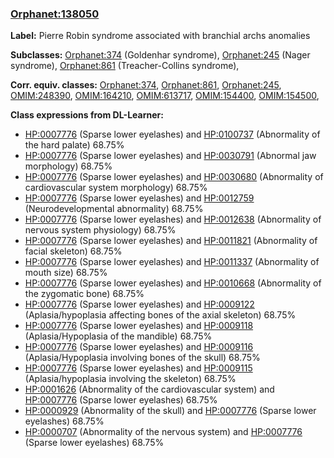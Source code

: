 
### [Orphanet:138050](http://www.orpha.net/ORDO/Orphanet_138050)
**Label:** Pierre Robin syndrome associated with branchial archs anomalies

**Subclasses:** [Orphanet:374](http://www.orpha.net/ORDO/Orphanet_374) (Goldenhar syndrome), [Orphanet:245](http://www.orpha.net/ORDO/Orphanet_245) (Nager syndrome), [Orphanet:861](http://www.orpha.net/ORDO/Orphanet_861) (Treacher-Collins syndrome), 

**Corr. equiv. classes:** [Orphanet:374](http://www.orpha.net/ORDO/Orphanet_374), [Orphanet:861](http://www.orpha.net/ORDO/Orphanet_861), [Orphanet:245](http://www.orpha.net/ORDO/Orphanet_245), [OMIM:248390](http://purl.obolibrary.org/obo/OMIM_248390), [OMIM:164210](http://purl.obolibrary.org/obo/OMIM_164210), [OMIM:613717](http://purl.obolibrary.org/obo/OMIM_613717), [OMIM:154400](http://purl.obolibrary.org/obo/OMIM_154400), [OMIM:154500](http://purl.obolibrary.org/obo/OMIM_154500), 

**Class expressions from DL-Learner:**

- [HP:0007776](http://purl.obolibrary.org/obo/HP_0007776) (Sparse lower eyelashes) and [HP:0100737](http://purl.obolibrary.org/obo/HP_0100737) (Abnormality of the hard palate) 68.75%
- [HP:0007776](http://purl.obolibrary.org/obo/HP_0007776) (Sparse lower eyelashes) and [HP:0030791](http://purl.obolibrary.org/obo/HP_0030791) (Abnormal jaw morphology) 68.75%
- [HP:0007776](http://purl.obolibrary.org/obo/HP_0007776) (Sparse lower eyelashes) and [HP:0030680](http://purl.obolibrary.org/obo/HP_0030680) (Abnormality of cardiovascular system morphology) 68.75%
- [HP:0007776](http://purl.obolibrary.org/obo/HP_0007776) (Sparse lower eyelashes) and [HP:0012759](http://purl.obolibrary.org/obo/HP_0012759) (Neurodevelopmental abnormality) 68.75%
- [HP:0007776](http://purl.obolibrary.org/obo/HP_0007776) (Sparse lower eyelashes) and [HP:0012638](http://purl.obolibrary.org/obo/HP_0012638) (Abnormality of nervous system physiology) 68.75%
- [HP:0007776](http://purl.obolibrary.org/obo/HP_0007776) (Sparse lower eyelashes) and [HP:0011821](http://purl.obolibrary.org/obo/HP_0011821) (Abnormality of facial skeleton) 68.75%
- [HP:0007776](http://purl.obolibrary.org/obo/HP_0007776) (Sparse lower eyelashes) and [HP:0011337](http://purl.obolibrary.org/obo/HP_0011337) (Abnormality of mouth size) 68.75%
- [HP:0007776](http://purl.obolibrary.org/obo/HP_0007776) (Sparse lower eyelashes) and [HP:0010668](http://purl.obolibrary.org/obo/HP_0010668) (Abnormality of the zygomatic bone) 68.75%
- [HP:0007776](http://purl.obolibrary.org/obo/HP_0007776) (Sparse lower eyelashes) and [HP:0009122](http://purl.obolibrary.org/obo/HP_0009122) (Aplasia/hypoplasia affecting bones of the axial skeleton) 68.75%
- [HP:0007776](http://purl.obolibrary.org/obo/HP_0007776) (Sparse lower eyelashes) and [HP:0009118](http://purl.obolibrary.org/obo/HP_0009118) (Aplasia/Hypoplasia of the mandible) 68.75%
- [HP:0007776](http://purl.obolibrary.org/obo/HP_0007776) (Sparse lower eyelashes) and [HP:0009116](http://purl.obolibrary.org/obo/HP_0009116) (Aplasia/Hypoplasia involving bones of the skull) 68.75%
- [HP:0007776](http://purl.obolibrary.org/obo/HP_0007776) (Sparse lower eyelashes) and [HP:0009115](http://purl.obolibrary.org/obo/HP_0009115) (Aplasia/hypoplasia involving the skeleton) 68.75%
- [HP:0001626](http://purl.obolibrary.org/obo/HP_0001626) (Abnormality of the cardiovascular system) and [HP:0007776](http://purl.obolibrary.org/obo/HP_0007776) (Sparse lower eyelashes) 68.75%
- [HP:0000929](http://purl.obolibrary.org/obo/HP_0000929) (Abnormality of the skull) and [HP:0007776](http://purl.obolibrary.org/obo/HP_0007776) (Sparse lower eyelashes) 68.75%
- [HP:0000707](http://purl.obolibrary.org/obo/HP_0000707) (Abnormality of the nervous system) and [HP:0007776](http://purl.obolibrary.org/obo/HP_0007776) (Sparse lower eyelashes) 68.75%



